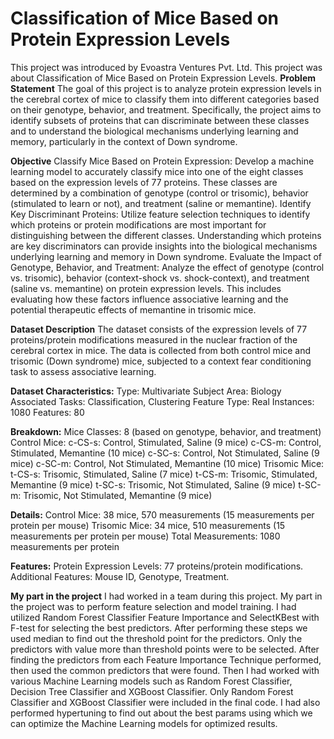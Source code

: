 # Classification of Mice Based on Protein Expression Levels

This project was introduced by Evoastra Ventures Pvt. Ltd. 
This project was about Classification of Mice Based on Protein Expression Levels.
**Problem Statement**
The goal of this project is to analyze protein expression levels in the cerebral cortex of mice to classify them into different categories based on their genotype, behavior, and treatment. Specifically, the project aims to identify subsets of proteins that can discriminate between these classes and to understand the biological mechanisms underlying learning and memory, particularly in the context of Down syndrome.


**Objective**
Classify Mice Based on Protein Expression: Develop a machine learning model to accurately classify mice into one of the eight classes based on the expression levels of 77 proteins. These classes are determined by a combination of genotype (control or trisomic), behavior (stimulated to learn or not), and treatment (saline or memantine).
Identify Key Discriminant Proteins: Utilize feature selection techniques to identify which proteins or protein modifications are most important for distinguishing between the different classes. Understanding which proteins are key discriminators can provide insights into the biological mechanisms underlying learning and memory in Down syndrome.
Evaluate the Impact of Genotype, Behavior, and Treatment: Analyze the effect of genotype (control vs. trisomic), behavior (context-shock vs. shock-context), and treatment (saline vs. memantine) on protein expression levels. This includes evaluating how these factors influence associative learning and the potential therapeutic effects of memantine in trisomic mice.


**Dataset Description**
The dataset consists of the expression levels of 77 proteins/protein modifications measured in the nuclear fraction of the cerebral cortex in mice. The data is collected from both control mice and trisomic (Down syndrome) mice, subjected to a context fear conditioning task to assess associative learning.


**Dataset Characteristics:**
Type: Multivariate
Subject Area: Biology
Associated Tasks: Classification, Clustering
Feature Type: Real
Instances: 1080
Features: 80

**Breakdown:**
Mice Classes: 8 (based on genotype, behavior, and treatment)
Control Mice:
c-CS-s: Control, Stimulated, Saline (9 mice)
c-CS-m: Control, Stimulated, Memantine (10 mice)
c-SC-s: Control, Not Stimulated, Saline (9 mice)
c-SC-m: Control, Not Stimulated, Memantine (10 mice)
Trisomic Mice:
t-CS-s: Trisomic, Stimulated, Saline (7 mice)
t-CS-m: Trisomic, Stimulated, Memantine (9 mice)
t-SC-s: Trisomic, Not Stimulated, Saline (9 mice)
t-SC-m: Trisomic, Not Stimulated, Memantine (9 mice)

**Details:**
Control Mice: 38 mice, 570 measurements (15 measurements per protein per mouse)
Trisomic Mice: 34 mice, 510 measurements (15 measurements per protein per mouse)
Total Measurements: 1080 measurements per protein

**Features:**
Protein Expression Levels: 77 proteins/protein modifications.
Additional Features: Mouse ID, Genotype, Treatment.


**My part in the project**
I had worked in a team during this project. My part in the project was to perform feature selection and model training. I had utilized Random Forest Classifier Feature Importance and SelectKBest with F-test for selecting the best predictors. After performing these steps we used median to find out the threshold point for the predictors. Only the predictors with value more than threshold points were to be selected. After finding the predictors from each Feature Importance Technique performed, then used the common predictors that were found. Then I had worked with various Machine Learning models such as Random Forest Classifier, Decision Tree Classifier and XGBoost Classifier. Only Random Forest Classifier and XGBoost Classifier were included in the final code. I had also performed hypertuning to find out about the best params using which we can optimize the Machine Learning models for optimized results.
